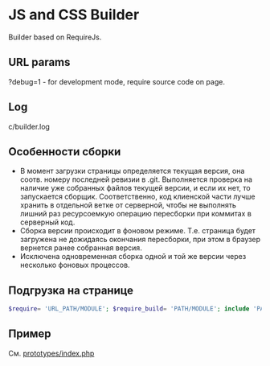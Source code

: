 JS and CSS Builder
==================

Builder based on RequireJs.

URL params
----------

?debug=1 - for development mode, require source code on page.

Log
---

c/builder.log

Особенности сборки
------------------

* В момент загрузки страницы определяется текущая версия, она соотв. номеру последней ревизии в .git. Выполняется проверка на наличие уже собранных файлов текущей версии, и если их нет, то запускается сборщик. Соответственно, код клиенской части лучше хранить в отдельной ветке от серверной, чтобы не выполнять лишний раз ресурсоемкую операцию пересборки при коммитах в серверный код.
* Сборка версии происходит в фоновом режиме. Т.е. страница будет загружена не дожидаясь окончания пересборки, при этом в браузер вернется ранее собранная версия.
* Исключена одновременная сборка одной и той же версии через несколько фоновых процессов.

Подгрузка на странице
---------------------

```php
$require= 'URL_PATH/MODULE'; $require_build= 'PATH/MODULE'; include 'PATH/builder/require.php';
```
Пример
------

См. [prototypes/index.php](../prototypes/index.php)

